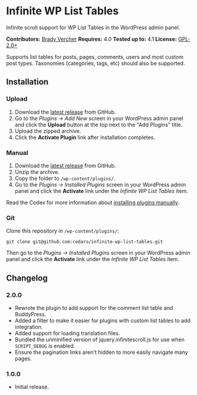 # Infinite WP List Tables

Infinite scroll support for WP List Tables in the WordPress admin panel.

__Contributors:__ [Brady Vercher](https://twitter.com/bradyvercher)
__Requires:__ 4.0
__Tested up to:__ 4.1
__License:__ [GPL-2.0+](http://www.gnu.org/licenses/gpl-2.0.html)

Supports list tables for posts, pages, comments, users and most custom post types. Taxonomies (categories, tags, etc) should also be supported.

## Installation

### Upload

1. Download the [latest release](https://github.com/cedaro/infinite-wp-list-tables/archive/master.zip) from GitHub.
2. Go to the _Plugins &rarr; Add New_ screen in your WordPress admin panel and click the __Upload__ button at the top next to the "Add Plugins" title.
3. Upload the zipped archive.
4. Click the __Activate Plugin__ link after installation completes.

### Manual

1. Download the [latest release](https://github.com/cedaro/infinite-wp-list-tables/archive/master.zip) from GitHub.
2. Unzip the archive.
3. Copy the folder to `/wp-content/plugins/`.
4. Go to the _Plugins &rarr; Installed Plugins_ screen in your WordPress admin panel and click the __Activate__ link under the _Infinite WP List Tables_ item.

Read the Codex for more information about [installing plugins manually](http://codex.wordpress.org/Managing_Plugins#Manual_Plugin_Installation).

### Git

Clone this repository in `/wp-content/plugins/`:

`git clone git@github.com:cedaro/infinite-wp-list-tables.git`

Then go to the _Plugins &rarr; Installed Plugins_ screen in your WordPress admin panel and click the __Activate__ link under the _Infinite WP List Tables_ item.

## Changelog

### 2.0.0

* Rewrote the plugin to add support for the comment list table and BuddyPress.
* Added a filter to make it easier for plugins with custom list tables to add integration.
* Added support for loading translation files.
* Bundled the unminified version of jquery.infinitescroll.js for use when `SCRIPT_DEBUG` is enabled.
* Ensure the pagination links aren't hidden to more easily navigate many pages.

### 1.0.0

* Initial release.

